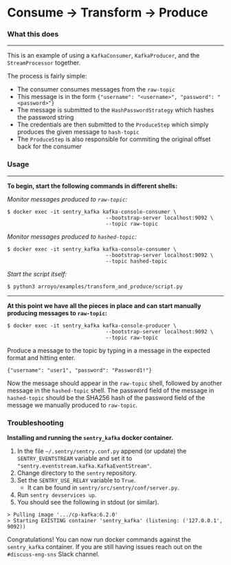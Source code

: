 # Consume -> Transform -> Produce

### What this does

---

This is an example of using a `KafkaConsumer`, `KafkaProducer`, and the `StreamProcessor` together.

The process is fairly simple:

- The consumer consumes messages from the `raw-topic`
- This message is in the form `{"username": "<username>", "password": "<password>"}`
- The message is submitted to the `HashPasswordStrategy` which hashes the password string
- The credentials are then submitted to the `ProduceStep` which simply produces the given message to `hash-topic`
- The `ProduceStep` is also responsible for commiting the original offset back for the consumer

### Usage

---

<strong>To begin, start the following commands in different shells:</strong>

_Monitor messages produced to `raw-topic`:_

```shell
$ docker exec -it sentry_kafka kafka-console-consumer \
                                --bootstrap-server localhost:9092 \
                                --topic raw-topic
```

_Monitor messages produced to `hashed-topic`:_

```shell
$ docker exec -it sentry_kafka kafka-console-consumer \
                                --bootstrap-server localhost:9092 \
                                --topic hashed-topic
```

_Start the script itself:_

```shell
$ python3 arroyo/examples/transform_and_produce/script.py
```

---

<strong>At this point we have all the pieces in place and can start manually producing messages to `raw-topic`:</strong>

```shell
$ docker exec -it sentry_kafka kafka-console-producer \
                                --bootstrap-server localhost:9092 \
                                --topic raw-topic
```

Produce a message to the topic by typing in a message in the expected format and hitting enter.

```shell
{"username": "user1", "password": "Password1!"}
```

Now the message should appear in the `raw-topic` shell, followed by another message in the `hashed-topic` shell. The password field of the message in `hashed-topic` should be the SHA256 hash of the password field of the message we manually produced to `raw-topic`.

### Troubleshooting

**Installing and running the `sentry_kafka` docker container.**

1. In the file `~/.sentry/sentry.conf.py` append (or update) the `SENTRY_EVENTSTREAM` variable and set it to `"sentry.eventstream.kafka.KafkaEventStream"`.
2. Change directory to the `sentry` repository.
3. Set the `SENTRY_USE_RELAY` variable to `True`.
   - It can be found in `sentry/src/sentry/conf/server.py`.
4. Run `sentry devservices up`.
5. You should see the following in stdout (or similar).

```
> Pulling image '.../cp-kafka:6.2.0'
> Starting EXISTING container 'sentry_kafka' (listening: ('127.0.0.1', 9092))
```

Congratulations! You can now run docker commands against the `sentry_kafka` container. If you are still having issues reach out on the `#discuss-eng-sns` Slack channel.
